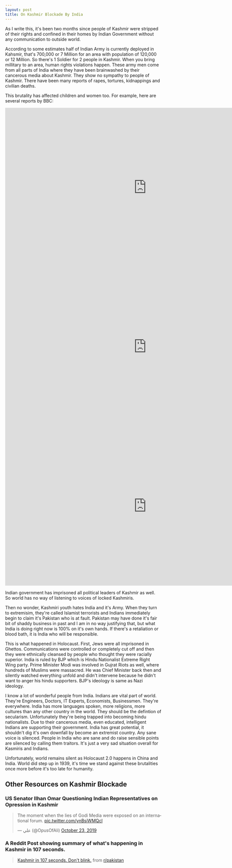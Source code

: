 ```yaml
---
layout: post
title: On Kashmir Blockade By India
---
```


As I write this, it's been two months since people of Kashmir were stripped of their rights and confined in their homes by Indian Government without any communication to outside world.

According to some estimates half of Indian Army is currently deployed in Kahsmir, that's 700,000 or 7 Million for an area with population of 120,000 or 12 Million. So there's 1 Soldier for 2 people in Kashmir. When you bring millitary to an area, human rights violations happen. These army men come from all parts of India where they have been brainwashed by their cancerous media about Kashmir. They show no sympathy to people of Kashmir. There have been many reports of rapes, tortures, kidnappings and civilian deaths.

This brutality has affected children and women too. For example, here are several reports by BBC:
	
<div class="video-container">
<iframe width="910" height="512" src="https://www.youtube.com/embed/AIkulSHRBaU" frameborder="0" allow="accelerometer; autoplay; encrypted-media; gyroscope; picture-in-picture" allowfullscreen></iframe>
</div>

<div class="video-container">
<iframe width="910" height="512" src="https://www.youtube.com/embed/MKJJS2uYzY0" frameborder="0" allow="accelerometer; autoplay; encrypted-media; gyroscope; picture-in-picture" allowfullscreen></iframe>
</div>

<div class="video-container">
<iframe width="910" height="512" src="https://www.youtube.com/embed/urRENlRFBUQ" frameborder="0" allow="accelerometer; autoplay; encrypted-media; gyroscope; picture-in-picture" allowfullscreen></iframe>
</div>

Indian government has imprisoned all political leaders of Kashmir as well. So world has no way of listening to voices of locked Kashmiris.

Then no wonder, Kashmiri youth hates India and it's Army. When they turn to extremisim, they're called Islamist terrorists and Indians immediately begin to claim it's Pakistan who is at fault. Pakistan may have done it's fair bit of shaddy business in past and I am in no way justifying that, but what India is doing right now is 100% on it's own hands. If there's a retaliation or blood bath, it is India who will be responsible.

This is what happened in Holocaust. First, Jews were all imprisoned in Ghettos. Communications were controlled or completely cut off and then they were ethnically cleansed by people who thought they were racially superior. India is ruled by BJP which is Hindu Nationalist Extreme Right Wing party. Prime Minister Modi was involved in Gujrat Riots as well, where hundreds of Muslims were massacred. He was Chief Minister back then and silently watched everything unfold and didn't intervene because he didn't want to anger his hindu supporters. BJP's ideology is same as Nazi ideology.

I know a lot of wonderful people from India. Indians are vital part of world. They're Engineers, Doctors, IT Experts, Economists, Businessmen. They're everywhere. India has more languages spoken, more religions, more cultures than any other country in the world. They should be the defintion of secularism. Unfortunately they're being trapped into becoming hindu nationalists. Due to their cancerous media, even educated, intelligent Indians are supporting their government. India has great potential, it shouldn't dig it's own downfall by become an extremist country. Any sane voice is silenced. People in India who are sane and do raise sensible points are silenced by calling them traitors. It's just a very sad situation overall for Kasmiris and Indians.

Unfortunately, world remains silent as Holocaust 2.0 happens in China and India. World did step up in 1939, it's  time we stand against these brutalities once more before it's too late for humanity.


## Other Resources on Kashmir Blockade

### US Senator Ilhan Omar Questioning Indian Representatives on Opression in Kashmir

<blockquote class="twitter-tweet"><p lang="en" dir="ltr">The moment when the lies of Godi Media were exposed on an international forum. <a href="https://t.co/ynBsiWMQcl">pic.twitter.com/ynBsiWMQcl</a></p>&mdash; علي (@OpusOfAli) <a href="https://twitter.com/OpusOfAli/status/1186965564469760000?ref_src=twsrc%5Etfw">October 23, 2019</a></blockquote> <script async src="https://platform.twitter.com/widgets.js" charset="utf-8"></script> 

### A Reddit Post showing summary of what's happening in Kashmir in 107 seconds.

<blockquote class="reddit-card" data-card-created="1571861212"><a href="https://www.reddit.com/r/pakistan/comments/dluw5n/kashmir_in_107_seconds_dont_blink/">Kashmir in 107 seconds. Don't blink.</a> from <a href="http://www.reddit.com/r/pakistan">r/pakistan</a></blockquote>
<script async src="//embed.redditmedia.com/widgets/platform.js" charset="UTF-8"></script>